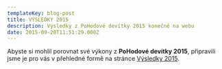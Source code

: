 ```yaml
---
templateKey: blog-post
title: VÝSLEDKY 2015
description: Výsledky z PoHodové devítky 2015 konečně na webu
date: 2015-09-20T11:51:29.000Z
---
```


Abyste si mohlil porovnat své výkony z **PoHodové devítky 2015**, připravili jsme je pro vás v přehledné formě na stránce [Výsledky 2015](/vysledky/2015).